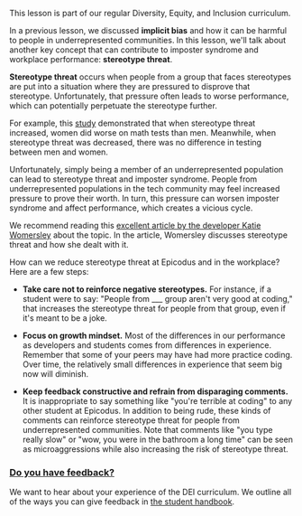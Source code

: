 This lesson is part of our regular Diversity, Equity, and Inclusion curriculum.

In a previous lesson, we discussed **implicit bias** and how it can be harmful to people in underrepresented communities. In this lesson, we'll talk about another key concept that can contribute to imposter syndrome and workplace performance: **stereotype threat**.

**Stereotype threat** occurs when people from a group that faces stereotypes are put into a situation where they are pressured to disprove that stereotype. Unfortunately, that pressure often leads to worse performance, which can potentially perpetuate the stereotype further.

For example, this [study](https://www.sciencedirect.com/science/article/pii/S0022103198913737) demonstrated that when stereotype threat increased, women did worse on math tests than men. Meanwhile, when stereotype threat was decreased, there was no difference in testing between men and women.

Unfortunately, simply being a member of an underrepresented population can lead to stereotype threat and imposter syndrome. People from underrepresented populations in the tech community may feel increased pressure to prove their worth. In turn, this pressure can worsen imposter syndrome and affect performance, which creates a vicious cycle.

We recommend reading this [excellent article by the developer Katie Womersley](https://open.buffer.com/talking-about-diversity/) about the topic. In the article, Womersley discusses stereotype threat and how she dealt with it.

How can we reduce stereotype threat at Epicodus and in the workplace? Here are a few steps:

* **Take care not to reinforce negative stereotypes.** For instance, if a student were to say: "People from ___ group aren't very good at coding," that increases the stereotype threat for people from that group, even if it's meant to be a joke.

* **Focus on growth mindset.** Most of the differences in our performance as developers and students comes from differences in experience. Remember that some of your peers may have had more practice coding. Over time, the relatively small differences in experience that seem big now will diminish.

* **Keep feedback constructive and refrain from disparaging comments.** It is inappropriate to say something like "you're terrible at coding" to any other student at Epicodus. In addition to being rude, these kinds of comments can reinforce stereotype threat for people from underrepresented communities. Note that comments like "you type really slow" or "wow, you were in the bathroom a long time" can be seen as microaggressions while also increasing the risk of stereotype threat.

### [Do you have feedback?](#do-you-have-feedback)
We want to hear about your experience of the DEI curriculum. We outline all of the ways you can give feedback in [the student handbook](https://www.learnhowtoprogram.com/introduction-to-programming/getting-started-at-epicodus/student-handbook#giving-feedback).
